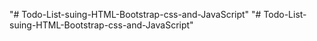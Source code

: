 "# Todo-List-suing-HTML-Bootstrap-css-and-JavaScript" 
"# Todo-List-suing-HTML-Bootstrap-css-and-JavaScript" 
